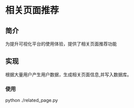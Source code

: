 # 相关页面推荐
## 简介
为提升可视化平台的使用体验，提供了相关页面推荐功能


## 实现
根据大量用户产生用户数据，生成相关页面信息,并写入数据库。

### 使用 
python ./related_page.py

